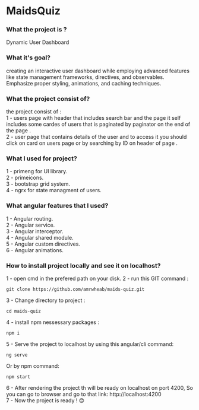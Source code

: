 
# MaidsQuiz
### What the project is ?

Dynamic User Dashboard

### What it's goal?

creating an interactive user dashboard while employing advanced features like state management frameworks, directives, and observables.  
Emphasize proper styling, animations, and caching techniques.

### What the project consist of?

the project consist of : <br>
1 - users page with header that includes search bar and the page it self includes some cardes of users that is paginated by paginator on the end of the page . <br>
2 - user page that contains details of the user and to access it you should click on card on users page or by searching by ID on header of page . <br>

### What I used for project?
1 - primeng for UI library. <br>
2 - primeicons. <br>
3 - bootstrap grid system. <br>
4 - ngrx for state managment of users. <br>

### What angular features that I used?
1 - Angular routing. <br>
2 - Angular service. <br>
3 - Angular interceptor. <br>
4 - Angular shared module. <br>
5 - Angular custom directives. <br>
6 - Angular animations. <br>

### How to install project locally and see it on localhost?
1 - open cmd in the prefered path on your disk.
2 - run this GIT command :
```
git clone https://github.com/amrwheab/maids-quiz.git
```
3 - Change directory to project :
```
cd maids-quiz
```
4 - install npm nessessary packages :
```
npm i
```
5 - Serve the project to localhost by using this angular/cli command:
```
ng serve
```
Or by npm command: 
```
npm start
```
6 - After rendering the project th will be ready on localhost on port 4200, So you can go to browser and go to that link: http://localhost:4200 <br>
7 - Now the project is ready ! 😊
